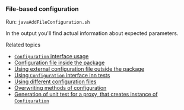 ### File-based configuration

Run: `javaAddFileConfiguration.sh`

In the output you'll find actual information about expected parameters.

Related topics
- [`Configuration` interface usage](configuration.interface.md)
- [Configuration file inside the package](configuration.accessing.md#1-config-file-as-part-of-resources-of-the-warjar)
- [Using external configuration file outside the package](configuration.accessing.md#2-external-config-located-in-the-folder-controlled-by-system-property)
- [Using `Configuration` interface inn tests](configuration.accessing.md#3-using-config-in-test)
- [Using different configuration files](configuration.accessing.md#4-different-configuration-files-could-be-used-for-different-environments-test-prod-local)
- [Overwriting methods of configuration](configuration.accessing.md#5-overwrite-certain-methods-of-configuration)
- [Generation of unit test for a proxy, that creates instance of `Configuration`](configuration.tests.md)
